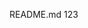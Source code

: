 README.md 123

<svg class="icon">
  <use xlink:href="/sprite.svg#arrow"></use>
</svg>
<svg class="icon">
  <use xlink:href="/sprite.svg#in"></use>
</svg>
<svg class="icon">
  <use xlink:href="/sprite.svg#mail"></use>
</svg>
<svg class="icon">
  <use xlink:href="/sprite.svg#name"></use>
</svg>
<svg class="icon">
  <use xlink:href="/sprite.svg#union"></use>
</svg>
